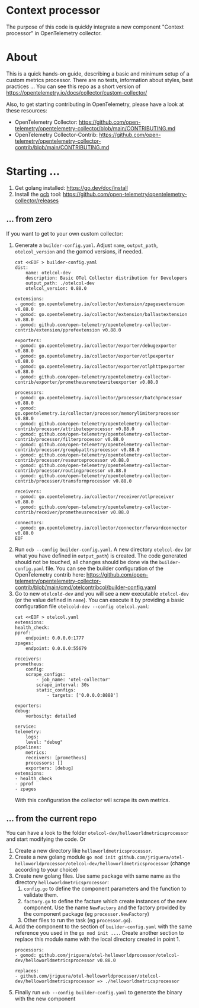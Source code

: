 # Context processor

The purpose of this code is quickly integrate a new component "Context processor" in OpenTelemetry collector.

# About

This is a quick hands-on guide, describing a basic and minimum setup of a custom metrics processor. There are no tests, information about styles, best practices ... You can see this repo as a short version of https://opentelemetry.io/docs/collector/custom-collector/

Also, to get starting contributing in OpenTelemetry, please have a look at these resources:

* OpenTelemetry Collector: https://github.com/open-telemetry/opentelemetry-collector/blob/main/CONTRIBUTING.md
* OpenTelemetry Collector-Contrib: https://github.com/open-telemetry/opentelemetry-collector-contrib/blob/main/CONTRIBUTING.md

# Starting ...

1. Get golang installed: https://go.dev/doc/install
2. Install the [ocb](https://github.com/open-telemetry/opentelemetry-collector/tree/main/cmd/builder) tool: https://github.com/open-telemetry/opentelemetry-collector/releases

## ... from zero

If you want to get to your own custom collector:

1. Generate a `builder-config.yaml`. Adjust `name`, `output_path`, `otelcol_version` and the gomod versions, if needed.
    ```
    cat <<EOF > builder-config.yaml
    dist:
        name: otelcol-dev
        description: Basic OTel Collector distribution for Developers
        output_path: ./otelcol-dev
        otelcol_version: 0.88.0

    extensions:
    - gomod: go.opentelemetry.io/collector/extension/zpagesextension v0.88.0
    - gomod: go.opentelemetry.io/collector/extension/ballastextension v0.88.0
    - gomod: github.com/open-telemetry/opentelemetry-collector-contrib/extension/pprofextension v0.88.0

    exporters:
    - gomod: go.opentelemetry.io/collector/exporter/debugexporter v0.88.0
    - gomod: go.opentelemetry.io/collector/exporter/otlpexporter v0.88.0
    - gomod: go.opentelemetry.io/collector/exporter/otlphttpexporter v0.88.0
    - gomod: github.com/open-telemetry/opentelemetry-collector-contrib/exporter/prometheusremotewriteexporter v0.88.0

    processors:
    - gomod: go.opentelemetry.io/collector/processor/batchprocessor v0.88.0
    - gomod: go.opentelemetry.io/collector/processor/memorylimiterprocessor v0.88.0
    - gomod: github.com/open-telemetry/opentelemetry-collector-contrib/processor/attributesprocessor v0.88.0
    - gomod: github.com/open-telemetry/opentelemetry-collector-contrib/processor/filterprocessor v0.88.0
    - gomod: github.com/open-telemetry/opentelemetry-collector-contrib/processor/groupbyattrsprocessor v0.88.0
    - gomod: github.com/open-telemetry/opentelemetry-collector-contrib/processor/resourceprocessor v0.88.0
    - gomod: github.com/open-telemetry/opentelemetry-collector-contrib/processor/routingprocessor v0.88.0
    - gomod: github.com/open-telemetry/opentelemetry-collector-contrib/processor/transformprocessor v0.88.0

    receivers:
    - gomod: go.opentelemetry.io/collector/receiver/otlpreceiver v0.88.0
    - gomod: github.com/open-telemetry/opentelemetry-collector-contrib/receiver/prometheusreceiver v0.88.0

    connectors:
    - gomod: go.opentelemetry.io/collector/connector/forwardconnector v0.88.0
    EOF
    ```
2. Run `ocb --config builder-config.yaml`. A new directory `otelcol-dev` (or what you have defined in `output_path`) is created. The code generated should not be touched, all changes should be done via the `builder-config.yaml` file. You can see the builder configuration of the OpenTelemetry contrib here: https://github.com/open-telemetry/opentelemetry-collector-contrib/blob/main/cmd/otelcontribcol/builder-config.yaml
3. Go to new `otelcold-dev` and you will see a new executable `otelcol-dev` (or the value defined in `name`). You can execute it by providing a basic configuration file `otelcold-dev --config otelcol.yaml`:
    ```
    cat <<EOF > otelcol.yaml
    extensions:
    health_check:
    pprof:
        endpoint: 0.0.0.0:1777
    zpages:
        endpoint: 0.0.0.0:55679

    receivers:
    prometheus:
        config:
        scrape_configs:
            - job_name: 'otel-collector'
            scrape_interval: 30s
            static_configs:
                - targets: ['0.0.0.0:8888']

    exporters:
    debug:
        verbosity: detailed

    service:
    telemetry:
        logs:
        level: "debug"
    pipelines:
        metrics:
        receivers: [prometheus]
        processors: []
        exporters: [debug]
    extensions: 
    - health_check
    - pprof
    - zpages
    ```
    With this configuration the collector will scrape its own metrics.

## ... from the current repo

You can have a look to the folder `otelcol-dev/helloworldmetricsprocessor` and start modifying the code. Or

1. Create a new directory like `helloworldmetricsprocessor`.
2. Create a new golang module `go mod init github.com/jriguera/otel-helloworldprocessor/otelcol-dev/helloworldmetricsprocessor` (change according to your choice)
3. Create new golang files. Use same package with same name as the directory `helloworldmetricsprocessor`:
   1. `config.go` to define the component parameters and the function to validate them.
   2. `factory.go` to define the facture which create instances of the new component. Use the name `NewFactory` and the factory provided by the component package (eg `processor.NewFactory`)
   3. Other files to run the task (eg `processor.go`).
4. Add the component to the section of `builder-config.yaml` with the same reference you used in the `go mod init ...`. Create another section to replace this module name with the local directory created in point 1.
   ```
   processors:
   - gomod: github.com/jriguera/otel-helloworldprocessor/otelcol-dev/helloworldmetricsprocessor v0.88.0

   replaces:
   - github.com/jriguera/otel-helloworldprocessor/otelcol-dev/helloworldmetricsprocessor => ./helloworldmetricsprocessor
   ```
5. Finally run `ocb --config builder-config.yaml` to generate the binary with the new component

